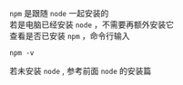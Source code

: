 `npm` 是跟随 `node` 一起安装的  
若是电脑已经安装 `node` ，不需要再额外安装它  
查看是否已安装 `npm` ，命令行输入  
```shell
npm -v
```
若未安装 `node` , 参考前面 `node` 的安装篇